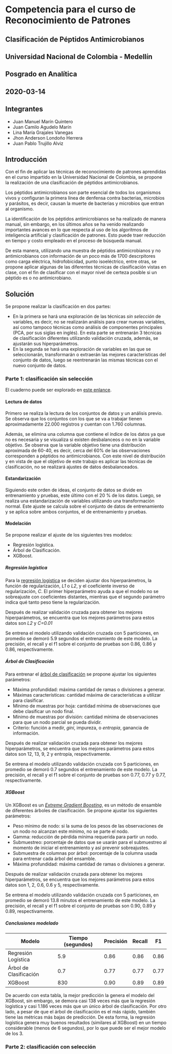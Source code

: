# Competencia para el curso de Reconocimiento de Patrones
## Clasificación de Péptidos Antimicrobianos

## Universidad Nacional de Colombia - Medellín
## Posgrado en Analítica
## 2020-03-14

## Integrantes

* Juan Manuel Marín Quintero
* Juan Camilo Agudelo Marín
* Lina María Grajales Vanegas
* Jhon Anderson Londoño Herrera
* Juan Pablo Trujillo Alviz

## Introducción

Con el fin de aplicar las técnicas de reconocimiento de patrones aprendidas en el curso impartido en la Universidad Nacional de Colombia, se propone la realización de una clasificación de péptidos antimicrobianos. 

Los péptidos antimicrobianos son parte esencial de todos los organismos vivos y configuran la primera línea de denfensa contra bacterias, microbios y parásitos, es decir, causan la muerte de bacterias y microbios que entran al organismo. 

La identificación de los péptidos antimicrobianos se ha realizado de manera manual, sin embargo, en los últimos años se ha venido realizando importantes avances en lo que respecta al uso de los algoritmos de inteligencia artificial y clasificación de patrones. Esto puede traer reducción en tiempo y costo empleado en el proceso de búsqueda manual. 

De esta manera, utilizando una muestra de péptidos antimicrobianos y no antimicrobianos con información de un poco más de 1700 descrpitores como carga eléctrica, hidrofobicidad, punto isoeléctrico, entre otras, se propone aplicar algunas de las diferentes técnicas de clasificación vistas en clase, con el fin de clasificar con el mayor nivel de certeza posible si un péptido es o no antimicrobiano.

## Solución

Se propone realizar la clasificación en dos partes: 

* En la primera se hará una exploración de las técnicas *sin selección* de variables, es decir, no se realizarán análisis para crear nuevas variables, así como tampoco técnicas como análisis de componentes principales (PCA, por sus siglas en inglés). En esta parte se entrenarán 3 técnicas de clasificación diferentes utilizando validación cruzada, además, se ajustarán sus hiperparámetros.
* En la segunda se hará una exploración de variables en las que se seleccionarán, transformarán o extraerán las mejores características del conjunto de datos, luego se reentrenarán las mismas técnicas con el nuevo conjunto de datos.

### Parte 1: clasificación sin selección

El cuaderno puede ser explorado en [este enlance](https://github.com/Juapatral/reconocimiento_patrones_2020/blob/master/competencia/competencia_crp.ipynb).

#### Lectura de datos

Primero se realiza la lectura de los conjuntos de datos y un análisis previo. Se observa que los conjuntos con los que se va a trabajar tienen aproximadamente 22.000 registros y cuentan con 1.760 columnas.

Además, se elimina una columna que contiene el índice de los datos ya que no es necesaria y se visualiza si existen desbalanceos o no en la variable objetivo. Se observa que la variable objetivo tiene una distribución aproximada de 60-40, es decir, cerca del 60% de las observaciones corresponden a péptidos no antimicrobianos. Con este nivel de distribución y en vista de que el objetivo de este trabajo es aplicar las técnicas de clasificación, no se realizará ajustes de datos desbalanceados.

#### Estandarización

Siguiendo este orden de ideas, el conjunto de datos se divide en entrenamiento y pruebas, este último con el 20 % de los datos. Luego, se realiza una estandarización de variables utilizando una transformación normal. Este ajuste se calcula sobre el conjunto de datos de entrenamiento y se aplica sobre ambos conjuntos, el de entrenamiento y pruebas.

#### Modelación

Se propone realizar el ajuste de los siguientes tres modelos:

* Regresión logística.
* Árbol de Clasificación.
* XGBoost.

##### Regresión logística

Para la [regresión logistica](https://scikit-learn.org/stable/modules/generated/sklearn.linear_model.LogisticRegression.html) se deciden ajustar dos hiperparámetros, la función de regularización, *L1* o *L2*, y el coeficiente inverso de regularización, *C*. El primer hiperparámetro ayuda a que el modelo no se sobreajuste con coeficientes distantes, mientras que el segundo parámetro indica qué tanto peso tiene la regularización.

Después de realizar validación cruzada para obtener los mejores hiperparámetros, se encuentra que los mejores parámetros para estos datos son *L2* y *C=0.01* 

Se entrena el modelo utilizando validación cruzada con 5 particiones, en promedio se demoró 5.9 segundos el entrenamiento de este modelo. La precisión, el recall y el f1 sobre el conjunto de pruebas son 0.86, 0.86 y 0.86, respectivamente.

##### Árbol de Clasificación

Para entrenar el [árbol de clasificación](https://scikit-learn.org/stable/modules/generated/sklearn.tree.DecisionTreeClassifier.html?highlight=decisiontreecl#sklearn.tree.DecisionTreeClassifier) se propone ajustar los siguientes parámetros:

* Máxima profundidad: máxima cantidad de ramas o divisiones a generar.
* Máximas características: cantidad máxima de características a utilizar para clasificar.
* Mínimo de muestras por hoja: cantidad mínima de observaciones que debe clasificar un nodo final.
* Mínimo de muestras por división: cantidad mínima de observaciones para que un nodo parcial se pueda dividir.
* Criterio: función a medir, *gini*, impureza, o *entropia*, ganancia de información.

Después de realizar validación cruzada para obtener los mejores hiperparámetros, se encuentra que los mejores parámetros para estos datos son 12, 13, 9, 2 y entropía, respectivamente.

Se entrena el modelo utilizando validación cruzada con 5 particiones, en promedio se demoró 0.7 segundos el entrenamiento de este modelo. La precisión, el recall y el f1 sobre el conjunto de pruebas son 0.77, 0.77 y 0.77, respectivamente.

##### XGBoost

Un XGBoost es un [*Extreme Gradient Boosting*](https://xgboost.readthedocs.io/en/latest/tutorials/model.html), es un método de ensamble de diferentes árboles de clasificación. Se propone ajustar los siguientes parámetros:

* Peso mínimo de nodo: si la suma de los pesos de las observaciones de un nodo no alcanzan este mínimo, no se parte el nodo.
* Gamma: reducción de pérdida mínima requerida para partir un nodo.
* Submuestreo: porcentaje de datos que se usarán para el submuestreo al momento de iniciar el entrenamiento y así prevenir sobreajustes.
* Submuestra de columnas por árbol: porcentaje de la columna usada para entrenar cada árbol del ensamble.
* Máxima profundidad: máxima cantidad de ramas o divisiones a generar.

Después de realizar validación cruzada para obtener los mejores hiperparámetros, se encuentra que los mejores parámetros para estos datos son 1, 2, 0.6, 0.6 y 5, respectivamente.

Se entrena el modelo utilizando validación cruzada con 5 particiones, en promedio se demoró 13.8 minutos el entrenamiento de este modelo. La precisión, el recall y el f1 sobre el conjunto de pruebas son 0.90, 0.89 y 0.89, respectivamente.

##### Conclusiones modelado

Modelo|Tiempo (segundos)|Precisión|Recall|F1
---|---|---|---|---
Regresión Logística|5.9|0.86|0.86|0.86
Árbol de Clasificación|0.7|0.77|0.77|0.77
XGBoost|830|0.90|0.89|0.89

De acuerdo con esta tabla, la mejor predicción la genera el modelo del XGBoost, sin embargo, se demora casi 138 veces más que la regresión logística y casi 1.186 veces más que un único árbol de clasificación. Por otro lado, a pesar de que el árbol de clasificación es el más rápido, también tiene las métricas más bajas de predicción. De esta forma, la regresión logística genera muy buenos resultados (similares al XGBoost) en un tiempo considerable (menos de 6 segundos), por lo que puede ser el mejor modelo de los 3.

### Parte 2: clasificación con selección
